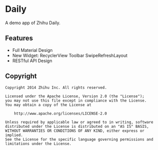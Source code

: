 # Daily
A demo app of Zhihu Daily.

## Features
- Full Material Design
- New Widget: RecyclerView Toolbar SwipeRefreshLayout
- RESTful API Design

## Copyright

    Copyright 2014 Zhihu Inc. All rights reserved.

    Licensed under the Apache License, Version 2.0 (the "License");
    you may not use this file except in compliance with the License.
    You may obtain a copy of the License at

        http://www.apache.org/licenses/LICENSE-2.0

    Unless required by applicable law or agreed to in writing, software
    distributed under the License is distributed on an "AS IS" BASIS,
    WITHOUT WARRANTIES OR CONDITIONS OF ANY KIND, either express or implied.
    See the License for the specific language governing permissions and
    limitations under the License.
